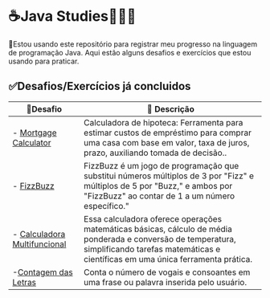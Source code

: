 # ☕Java Studies👩🏻‍💻


 🌟Estou usando este repositório para registrar meu progresso na linguagem de programação Java. Aqui estão alguns desafios e exercícios que estou usando para praticar.




## ✅Desafios/Exercícios já concluidos

| 📍Desafio           | 📝 Descrição                                 | 
|--------------------|-------------------------------------------|
|- [Mortgage Calculator](https://github.com/keniareis/Java-Studies/blob/main/Mortgage_Calculator.java)|Calculadora de hipoteca: Ferramenta para estimar custos de empréstimo para comprar uma casa com base em valor, taxa de juros, prazo, auxiliando tomada de decisão..|
|- [FizzBuzz](https://github.com/keniareis/Java-Studies/blob/main/SimpleFizzBuzz.java)|FizzBuzz é um jogo de programação que substitui números múltiplos de 3 por "Fizz" e múltiplos de 5 por "Buzz," e ambos por "FizzBuzz" ao contar de 1 a um número específico."|
|- [Calculadora Multifuncional](https://github.com/keniareis/Java-Studies/blob/main/Calculadora.java)|Essa calculadora oferece operações matemáticas básicas, cálculo de média ponderada e conversão de temperatura, simplificando tarefas matemáticas e científicas em uma única ferramenta prática.|
|-[Contagem das Letras](https://github.com/keniareis/Java-Studies/blob/main/Letras.java)|Conta o número de vogais e consoantes em uma frase ou palavra inserida pelo usuário.|




